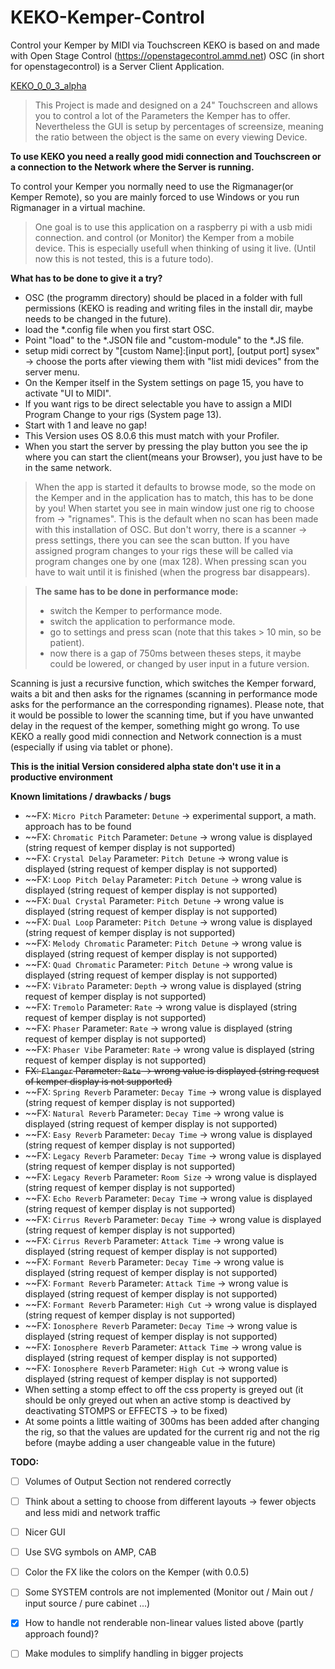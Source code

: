 # KEKO-Kemper-Control
Control your Kemper by MIDI via Touchscreen
KEKO is based on and made with Open Stage Control (https://openstagecontrol.ammd.net)
OSC (in short for openstagecontrol) is a Server Client Application.

[KEKO_0_0_3_alpha](https://user-images.githubusercontent.com/41967358/110244950-87b0d380-7f61-11eb-8742-7d8ed8e8bfc3.jpg)

>This Project is made and designed on a 24" Touchscreen and allows you to control a lot of the Parameters the Kemper has to offer.
>Nevertheless the GUI is setup by percentages of screensize, meaning the ratio between the object is the same on every viewing Device.

**To use KEKO you need a really good midi connection and Touchscreen or a connection to the Network where the Server is running.**

To control your Kemper you normally need to use the Rigmanager(or Kemper Remote), so you are mainly forced to use Windows or you run Rigmanager in a virtual machine.


>One goal is to use this application on a raspberry pi with a usb midi connection. 
>and control (or Monitor) the Kemper from a mobile device.
>This is especially usefull when thinking of using it live.
>(Until now this is not tested, this is a future todo).


**What has to be done to give it a try?**
- OSC (the programm directory) should be placed in a folder with full permissions (KEKO is reading and writing files in the install dir, maybe needs to be changed in the future).
- load the *.config file when you first start OSC.
- Point "load" to the *.JSON file and "custom-module" to the *.JS file.
- setup midi correct by "[custom Name]:[input port], [output port] sysex" -> choose the ports after viewing them with "list midi devices" from the server menu.
- On the Kemper itself in the System settings on page 15, you have to activate "UI to MIDI".
- If you want rigs to be direct selectable you have to assign a MIDI Program Change to your rigs (System page 13).
- Start with 1 and leave no gap!
- This Version uses OS 8.0.6 this must match with your Profiler.
- When you start the server by pressing the play button you see the ip where you can start the client(means your Browser), you just have to be in the same network.



>When the app is started it defaults to browse mode, so the mode on the Kemper and in the application has to match, this has to be done by you!
>When startet you see in main window just one rig to choose from -> "rignames". 
>This is the default when no scan has been made with this installation of OSC.
>But don't worry, there is a scanner -> press settings, there you can see the scan button.
>If you have assigned program changes to your rigs these will be called via program changes one by one (max 128).
>When pressing scan you have to wait until it is finished (when the progress bar disappears).

>**The same has to be done in performance mode:**
>- switch the Kemper to performance mode.
>- switch the application to performance mode.
>- go to settings and press scan (note that this takes > 10 min, so be patient).
> - now there is a gap of 750ms between theses steps, it maybe could be lowered, or changed by user input in a future version.


Scanning is just a recursive function, which switches the Kemper forward, 
waits a bit and then asks for the rignames 
(scanning in performance mode asks for the performance an the corresponding rignames). 
Please note, that it would be possible to lower the scanning time, but if you have 
unwanted delay in the request of the kemper, something might go wrong. 
To use KEKO a really good midi connection and Network connection is a must 
(especially if using via tablet or phone).

 


**This is the initial Version considered alpha state don't use it in a productive environment**


**Known limitations / drawbacks / bugs**
- ~~FX: `Micro Pitch`       Parameter: `Detune`       -> experimental support, a math. approach has to be found
- ~~FX: `Chromatic Pitch`   Parameter: `Detune`       -> wrong value is displayed (string request of kemper display is not supported)
- ~~FX: `Crystal Delay`     Parameter: `Pitch Detune` -> wrong value is displayed (string request of kemper display is not supported)
- ~~FX: `Loop Pitch Delay`  Parameter: `Pitch Detune` -> wrong value is displayed (string request of kemper display is not supported)
- ~~FX: `Dual Crystal`      Parameter: `Pitch Detune` -> wrong value is displayed (string request of kemper display is not supported)
- ~~FX: `Dual Loop`         Parameter: `Pitch Detune` -> wrong value is displayed (string request of kemper display is not supported)
- ~~FX: `Melody Chromatic`  Parameter: `Pitch Detune` -> wrong value is displayed (string request of kemper display is not supported)
- ~~FX: `Quad Chromatic`    Parameter: `Pitch Detune` -> wrong value is displayed (string request of kemper display is not supported)
- ~~FX: `Vibrato`           Parameter: `Depth`        -> wrong value is displayed (string request of kemper display is not supported)
- ~~FX: `Tremolo`           Parameter: `Rate`         -> wrong value is displayed (string request of kemper display is not supported)
- ~~FX: `Phaser`            Parameter: `Rate`         -> wrong value is displayed (string request of kemper display is not supported)
- ~~FX: `Phaser Vibe`       Parameter: `Rate`         -> wrong value is displayed (string request of kemper display is not supported)
- ~~FX: `Flanger`           Parameter: `Rate`         -> wrong value is displayed (string request of kemper display is not supported)~~
- ~~FX: `Spring Reverb`     Parameter: `Decay Time`   -> wrong value is displayed (string request of kemper display is not supported)
- ~~FX: `Natural Reverb`    Parameter: `Decay Time`   -> wrong value is displayed (string request of kemper display is not supported)
- ~~FX: `Easy Reverb`       Parameter: `Decay Time`   -> wrong value is displayed (string request of kemper display is not supported)
- ~~FX: `Legacy Reverb`     Parameter: `Decay Time`   -> wrong value is displayed (string request of kemper display is not supported)
- ~~FX: `Legacy Reverb`     Parameter: `Room Size`    -> wrong value is displayed (string request of kemper display is not supported)
- ~~FX: `Echo Reverb`       Parameter: `Decay Time`   -> wrong value is displayed (string request of kemper display is not supported)
- ~~FX: `Cirrus Reverb`     Parameter: `Decay Time`   -> wrong value is displayed (string request of kemper display is not supported)
- ~~FX: `Cirrus Reverb`     Parameter: `Attack Time`  -> wrong value is displayed (string request of kemper display is not supported)
- ~~FX: `Formant Reverb`    Parameter: `Decay Time`   -> wrong value is displayed (string request of kemper display is not supported)
- ~~FX: `Formant Reverb`    Parameter: `Attack Time`  -> wrong value is displayed (string request of kemper display is not supported)
- ~~FX: `Formant Reverb`    Parameter: `High Cut`     -> wrong value is displayed (string request of kemper display is not supported)
- ~~FX: `Ionosphere Reverb` Parameter: `Decay Time`   -> wrong value is displayed (string request of kemper display is not supported)
- ~~FX: `Ionosphere Reverb` Parameter: `Attack Time`  -> wrong value is displayed (string request of kemper display is not supported)
- ~~FX: `Ionosphere Reverb` Parameter: `High Cut`     -> wrong value is displayed (string request of kemper display is not supported)
- When setting a stomp effect to off the css property is greyed out (it should be only greyed out when an active stomp is deactived by deactivating STOMPS or EFFECTS -> to be fixed)
- At some points a little waiting of 300ms has been added after changing the rig, so that the values are updated for the current rig and not the rig before (maybe adding a user changeable value in the future)

**TODO:**

- [ ] Volumes of Output Section not rendered correctly
- [ ] Think about a setting to choose from different layouts -> fewer objects and less midi and network traffic 
- [ ] Nicer GUI
- [ ] Use SVG symbols on AMP, CAB
- [ ] Color the FX like the colors on the Kemper (with 0.0.5)
- [ ] Some SYSTEM controls are not implemented (Monitor out / Main out / input source / pure cabinet ...)
- [x] How to handle not renderable non-linear values listed above (partly approach found)?
- [ ] Make modules to simplify handling in bigger projects
 

